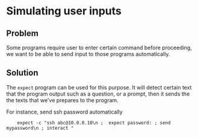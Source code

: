 # Simulating user inputs

## Problem
Some programs require user to enter certain command before proceeding, we want to be able to send input to those programs automatically.

## Solution
The `expect` program can be used for this purpose. It will detect certain text that the program output such as a question, or a prompt, then it sends the the texts that we've prepares to the program.

For instance, send ssh password automatically

```
    expect -c "ssh abc@10.0.0.10\n ;  expect password: ; send mypassword\n ; interact "
```
